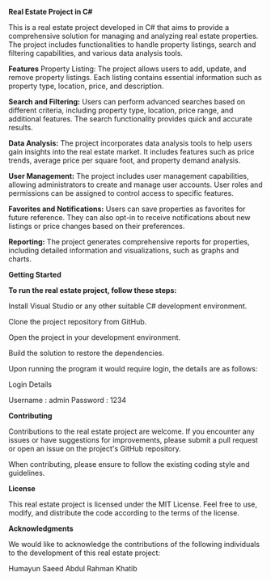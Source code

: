 
**Real Estate Project in C#**

This is a real estate project developed in C# that aims to provide a comprehensive solution for managing and analyzing real estate properties. The project includes functionalities to handle property listings, search and filtering capabilities, and various data analysis tools.

**Features**
Property Listing: The project allows users to add, update, and remove property listings. Each listing contains essential information such as property type, location, price, and description.

**Search and Filtering:** Users can perform advanced searches based on different criteria, including property type, location, price range, and additional features. The search functionality provides quick and accurate results.

**Data Analysis:** The project incorporates data analysis tools to help users gain insights into the real estate market. It includes features such as price trends, average price per square foot, and property demand analysis.

**User Management:** The project includes user management capabilities, allowing administrators to create and manage user accounts. User roles and permissions can be assigned to control access to specific features.

**Favorites and Notifications:** Users can save properties as favorites for future reference. They can also opt-in to receive notifications about new listings or price changes based on their preferences.

**Reporting:** The project generates comprehensive reports for properties, including detailed information and visualizations, such as graphs and charts.

**Getting Started**

**To run the real estate project, follow these steps:**

Install Visual Studio or any other suitable C# development environment.

Clone the project repository from GitHub.

Open the project in your development environment.

Build the solution to restore the dependencies.

Upon running the program it would require login, the details are as follows:

Login Details

Username : admin
Password : 1234

**Contributing**

Contributions to the real estate project are welcome. If you encounter any issues or have suggestions for improvements, please submit a pull request or open an issue on the project's GitHub repository.

When contributing, please ensure to follow the existing coding style and guidelines.

**License**

This real estate project is licensed under the MIT License. Feel free to use, modify, and distribute the code according to the terms of the license.

**Acknowledgments**

We would like to acknowledge the contributions of the following individuals to the development of this real estate project:

Humayun Saeed
Abdul Rahman Khatib
